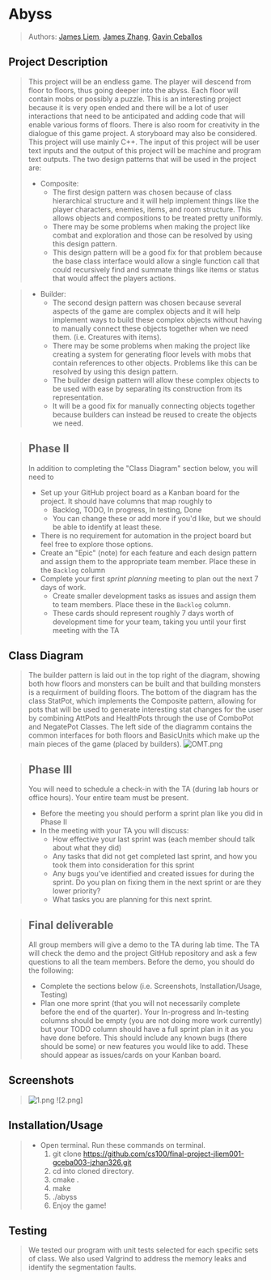 # Abyss
 > Authors: [James Liem](https://github.com/S-Kurisu), [James Zhang](https://github.com/MachineLearningAmateur), [Gavin Ceballos](https://github.com/gc-parsnip)

## Project Description
 > This project will be an endless game. The player will descend from floor to floors, thus going deeper into the abyss. Each floor will contain mobs or possibly a puzzle. This is an interesting project because it is very open ended and there will be a lot of user interactions that need to be anticipated and adding code that will enable various forms of floors. There is also room for creativity in the dialogue of this game project. A storyboard may also be considered.
 > This project will use mainly C++.
 > The input of this project will be user text inputs and the output of this project will be machine and program text outputs.
 > The two design patterns that will be used in the project are:
 > * Composite:
 >   * The first design pattern was chosen because of class hierarchical structure and it will help implement things like the player characters, enemies, items, and room structure. This allows objects and compositions to be treated pretty uniformly.
 >   * There may be some problems when making the project like combat and exploration and those can be resolved by using this design pattern. 
 >   * This design pattern will be a good fix for that problem because the base class interface would allow a single function call that could recursively find and summate things like items or status that would affect the players actions.
 
 > * Builder:
 >   * The second design pattern was chosen because several aspects of the game are complex objects and it will help implement ways to build these complex objects without having to manually connect these objects together when we need them. (i.e. Creatures with items).  
 >   * There may be some problems when making the project like creating a system for generating floor levels with mobs that contain references to other objects. Problems like this can be resolved by using this design pattern.
 >   * The builder design pattern will allow these complex objects to be used with ease by separating its construction from its representation.
 >   * It will be a good fix for manually connecting objects together because builders can instead be reused to create the objects we need.
 
 > ## Phase II
 > In addition to completing the "Class Diagram" section below, you will need to 
 > * Set up your GitHub project board as a Kanban board for the project. It should have columns that map roughly to 
 >   * Backlog, TODO, In progress, In testing, Done
 >   * You can change these or add more if you'd like, but we should be able to identify at least these.
 > * There is no requirement for automation in the project board but feel free to explore those options.
 > * Create an "Epic" (note) for each feature and each design pattern and assign them to the appropriate team member. Place these in the `Backlog` column
 > * Complete your first *sprint planning* meeting to plan out the next 7 days of work.
 >   * Create smaller development tasks as issues and assign them to team members. Place these in the `Backlog` column.
 >   * These cards should represent roughly 7 days worth of development time for your team, taking you until your first meeting with the TA
## Class Diagram
 > The builder pattern is laid out in the top right of the diagram, showing both how floors and monsters can be built and that building monsters is a requirment of building floors. The bottom of the diagram has the class StatPot, which implements the Composite pattern, allowing for pots that will be used to generate interesting stat changes for the user by combining AttPots and HealthPots through the use of ComboPot and NegatePot Classes. The left side of the diagramm contains the common interfaces for both floors and BasicUnits which make up the main pieces of the game (placed by builders).
 > ![OMT.png](https://github.com/cs100/final-project-jliem001-gceba003-jzhan326/blob/master/Images/FinalProjectUpdatedOMT.png?raw=true)

 > ## Phase III
 > You will need to schedule a check-in with the TA (during lab hours or office hours). Your entire team must be present. 
 > * Before the meeting you should perform a sprint plan like you did in Phase II
 > * In the meeting with your TA you will discuss: 
 >   - How effective your last sprint was (each member should talk about what they did)
 >   - Any tasks that did not get completed last sprint, and how you took them into consideration for this sprint
 >   - Any bugs you've identified and created issues for during the sprint. Do you plan on fixing them in the next sprint or are they lower priority?
 >   - What tasks you are planning for this next sprint.

 > ## Final deliverable
 > All group members will give a demo to the TA during lab time. The TA will check the demo and the project GitHub repository and ask a few questions to all the team members. 
 > Before the demo, you should do the following:
 > * Complete the sections below (i.e. Screenshots, Installation/Usage, Testing)
 > * Plan one more sprint (that you will not necessarily complete before the end of the quarter). Your In-progress and In-testing columns should be empty (you are not doing more work currently) but your TODO column should have a full sprint plan in it as you have done before. This should include any known bugs (there should be some) or new features you would like to add. These should appear as issues/cards on your Kanban board. 
 
 ## Screenshots
 >  ![1.png](https://github.com/cs100/final-project-jliem001-gceba003-jzhan326/blob/master/Images/1.png?raw=true)
 >  ![2.png]
 ## Installation/Usage
 > * Open terminal. Run these commands on terminal. 
 >     1. git clone https://github.com/cs100/final-project-jliem001-gceba003-jzhan326.git
 >     2. cd into cloned directory. 
 >     3. cmake .
 >     4. make
 >     5. ./abyss
 >     6. Enjoy the game!
 ## Testing
 > We tested our program with unit tests selected for each specific sets of class. We also used Valgrind to address the memory leaks and identify the segmentation faults. 
 
